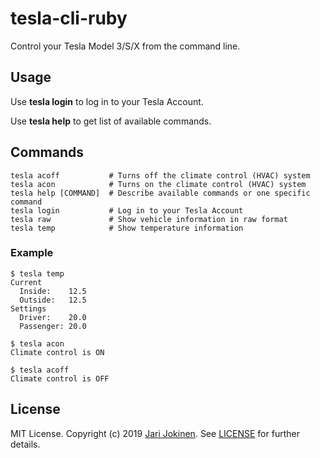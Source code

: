 # tesla-cli-ruby

Control your Tesla Model 3/S/X from the command line.

## Usage

Use **tesla login** to log in to your Tesla Account.

Use **tesla help** to get list of available commands.

## Commands

```
tesla acoff           # Turns off the climate control (HVAC) system
tesla acon            # Turns on the climate control (HVAC) system
tesla help [COMMAND]  # Describe available commands or one specific command
tesla login           # Log in to your Tesla Account
tesla raw             # Show vehicle information in raw format
tesla temp            # Show temperature information
```

### Example

```
$ tesla temp
Current
  Inside:    12.5
  Outside:   12.5
Settings
  Driver:    20.0
  Passenger: 20.0

$ tesla acon
Climate control is ON

$ tesla acoff
Climate control is OFF
```

## License

MIT License. Copyright (c) 2019 [Jari Jokinen](https://jarijokinen.com).  See
[LICENSE](https://github.com/jarijokinen/tesla-cli-ruby/blob/master/LICENSE.txt)
for further details.
